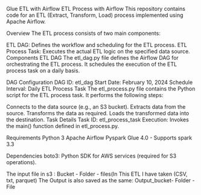 Glue ETL with Airflow
ETL Process with Airflow
This repository contains code for an ETL (Extract, Transform, Load) process implemented using Apache Airflow.

Overview
The ETL process consists of two main components:

ETL DAG: Defines the workflow and scheduling for the ETL process.
ETL Process Task: Executes the actual ETL logic on the specified data source.
Components
ETL DAG
The etl_dag.py file defines the Airflow DAG for orchestrating the ETL process. It schedules the execution of the ETL process task on a daily basis.

DAG Configuration
DAG ID: etl_dag
Start Date: February 10, 2024
Schedule Interval: Daily
ETL Process Task
The etl_process.py file contains the Python script for the ETL process task. It performs the following steps:

Connects to the data source (e.g., an S3 bucket).
Extracts data from the source.
Transforms the data as required.
Loads the transformed data into the destination.
Task Details
Task ID: etl_process_task
Execution: Invokes the main() function defined in etl_process.py.




Requirements
Python 3
Apache Airflow
Pyspark
Glue 4.0 - Supports spark 3.3

Dependencies
boto3: Python SDK for AWS services (required for S3 operations).

The input file in s3 : 
Bucket - Folder - files(In This ETL I have taken (CSV, txt, parquet)
The Output is also saved as the same:
Output_bucket- Folder -File
